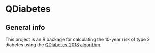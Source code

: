 # QDiabetes

## General info
This project is an R package for calculating the 10-year risk of type 2 diabetes using the [QDiabetes-2018 algorithm](https://qdiabetes.org).
